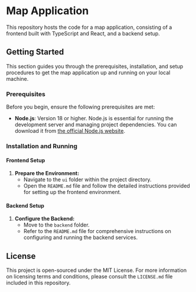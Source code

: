 # Map Application

This repository hosts the code for a map application, consisting of a frontend built with TypeScript and React, and a backend setup.

## Getting Started

This section guides you through the prerequisites, installation, and setup procedures to get the map application up and running on your local machine.

### Prerequisites

Before you begin, ensure the following prerequisites are met:

- **Node.js**: Version 18 or higher. Node.js is essential for running the development server and managing project dependencies. You can download it from [the official Node.js website](https://nodejs.org/).

### Installation and Running

#### Frontend Setup

1. **Prepare the Environment:**
   - Navigate to the `ui` folder within the project directory.
   - Open the `README.md` file and follow the detailed instructions provided for setting up the frontend environment.

#### Backend Setup

1. **Configure the Backend:**
   - Move to the `backend` folder.
   - Refer to the `README.md` file for comprehensive instructions on configuring and running the backend services.

## License

This project is open-sourced under the MIT License. For more information on licensing terms and conditions, please consult the `LICENSE.md` file included in this repository.
